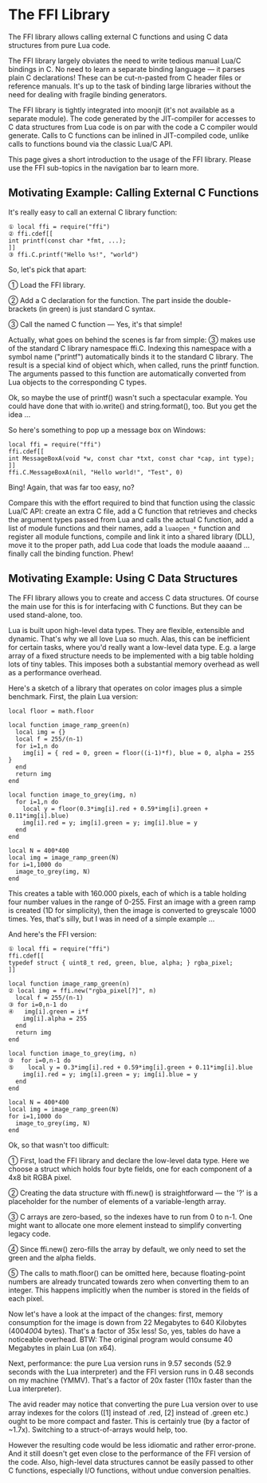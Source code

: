 # The FFI Library

The FFI library allows calling external C functions and using C data structures
from pure Lua code.

The FFI library largely obviates the need to write tedious manual Lua/C
bindings in C. No need to learn a separate binding language — it parses plain C
declarations! These can be cut-n-pasted from C header files or reference
manuals. It's up to the task of binding large libraries without the need for
dealing with fragile binding generators.

The FFI library is tightly integrated into moonjit (it's not available as a
separate module). The code generated by the JIT-compiler for accesses to C data
structures from Lua code is on par with the code a C compiler would generate.
Calls to C functions can be inlined in JIT-compiled code, unlike calls to
functions bound via the classic Lua/C API.

This page gives a short introduction to the usage of the FFI library. Please
use the FFI sub-topics in the navigation bar to learn more.

## Motivating Example: Calling External C Functions

It's really easy to call an external C library function:

```
① local ffi = require("ffi")
② ffi.cdef[[
int printf(const char *fmt, ...);
]]
③ ffi.C.printf("Hello %s!", "world")
```

So, let's pick that apart:

① Load the FFI library.

② Add a C declaration for the function. The part inside the double-brackets (in
green) is just standard C syntax.

③ Call the named C function — Yes, it's that simple!

Actually, what goes on behind the scenes is far from simple: ③ makes use of the
standard C library namespace ffi.C. Indexing this namespace with a symbol name
("printf") automatically binds it to the standard C library. The result is a
special kind of object which, when called, runs the printf function. The
arguments passed to this function are automatically converted from Lua objects
to the corresponding C types.

Ok, so maybe the use of printf() wasn't such a spectacular example. You could
have done that with io.write() and string.format(), too. But you get the idea
...

So here's something to pop up a message box on Windows:

```
local ffi = require("ffi")
ffi.cdef[[
int MessageBoxA(void *w, const char *txt, const char *cap, int type);
]]
ffi.C.MessageBoxA(nil, "Hello world!", "Test", 0)
```

Bing! Again, that was far too easy, no?

Compare this with the effort required to bind that function using the classic
Lua/C API: create an extra C file, add a C function that retrieves and checks
the argument types passed from Lua and calls the actual C function, add a list
of module functions and their names, add a `luaopen_*` function and register
all module functions, compile and link it into a shared library (DLL), move it
to the proper path, add Lua code that loads the module aaaand ... finally call
the binding function. Phew!

## Motivating Example: Using C Data Structures

The FFI library allows you to create and access C data structures. Of course
the main use for this is for interfacing with C functions. But they can be used
stand-alone, too.

Lua is built upon high-level data types. They are flexible, extensible and
dynamic. That's why we all love Lua so much. Alas, this can be inefficient for
certain tasks, where you'd really want a low-level data type. E.g. a large
array of a fixed structure needs to be implemented with a big table holding
lots of tiny tables. This imposes both a substantial memory overhead as well as
a performance overhead.

Here's a sketch of a library that operates on color images plus a simple
benchmark. First, the plain Lua version:

```
local floor = math.floor

local function image_ramp_green(n)
  local img = {}
  local f = 255/(n-1)
  for i=1,n do
    img[i] = { red = 0, green = floor((i-1)*f), blue = 0, alpha = 255 }
  end
  return img
end

local function image_to_grey(img, n)
  for i=1,n do
    local y = floor(0.3*img[i].red + 0.59*img[i].green + 0.11*img[i].blue)
    img[i].red = y; img[i].green = y; img[i].blue = y
  end
end

local N = 400*400
local img = image_ramp_green(N)
for i=1,1000 do
  image_to_grey(img, N)
end
```

This creates a table with 160.000 pixels, each of which is a table holding four
number values in the range of 0-255. First an image with a green ramp is
created (1D for simplicity), then the image is converted to greyscale 1000
times. Yes, that's silly, but I was in need of a simple example ...

And here's the FFI version:

```
① local ffi = require("ffi")
ffi.cdef[[
typedef struct { uint8_t red, green, blue, alpha; } rgba_pixel;
]]

local function image_ramp_green(n)
② local img = ffi.new("rgba_pixel[?]", n)
  local f = 255/(n-1)
③ for i=0,n-1 do
④   img[i].green = i*f
    img[i].alpha = 255
  end
  return img
end

local function image_to_grey(img, n)
③  for i=0,n-1 do
⑤    local y = 0.3*img[i].red + 0.59*img[i].green + 0.11*img[i].blue
    img[i].red = y; img[i].green = y; img[i].blue = y
  end
end

local N = 400*400
local img = image_ramp_green(N)
for i=1,1000 do
  image_to_grey(img, N)
end
```

Ok, so that wasn't too difficult:

① First, load the FFI library and declare the low-level data type. Here we
choose a struct which holds four byte fields, one for each component of a 4x8
bit RGBA pixel.

② Creating the data structure with ffi.new() is straightforward — the '?' is a
placeholder for the number of elements of a variable-length array.

③ C arrays are zero-based, so the indexes have to run from 0 to n-1. One might
want to allocate one more element instead to simplify converting legacy code.

④ Since ffi.new() zero-fills the array by default, we only need to set the
green and the alpha fields.

⑤ The calls to math.floor() can be omitted here, because floating-point numbers
are already truncated towards zero when converting them to an integer. This
happens implicitly when the number is stored in the fields of each pixel.

Now let's have a look at the impact of the changes: first, memory consumption
for the image is down from 22 Megabytes to 640 Kilobytes (400*400*4 bytes).
That's a factor of 35x less! So, yes, tables do have a noticeable overhead.
BTW: The original program would consume 40 Megabytes in plain Lua (on x64).

Next, performance: the pure Lua version runs in 9.57 seconds (52.9 seconds with
the Lua interpreter) and the FFI version runs in 0.48 seconds on my machine
(YMMV). That's a factor of 20x faster (110x faster than the Lua interpreter).

The avid reader may notice that converting the pure Lua version over to use
array indexes for the colors ([1] instead of .red, [2] instead of .green etc.)
ought to be more compact and faster. This is certainly true (by a factor of
~1.7x). Switching to a struct-of-arrays would help, too.

However the resulting code would be less idiomatic and rather error-prone. And
it still doesn't get even close to the performance of the FFI version of the
code. Also, high-level data structures cannot be easily passed to other C
functions, especially I/O functions, without undue conversion penalties. 

